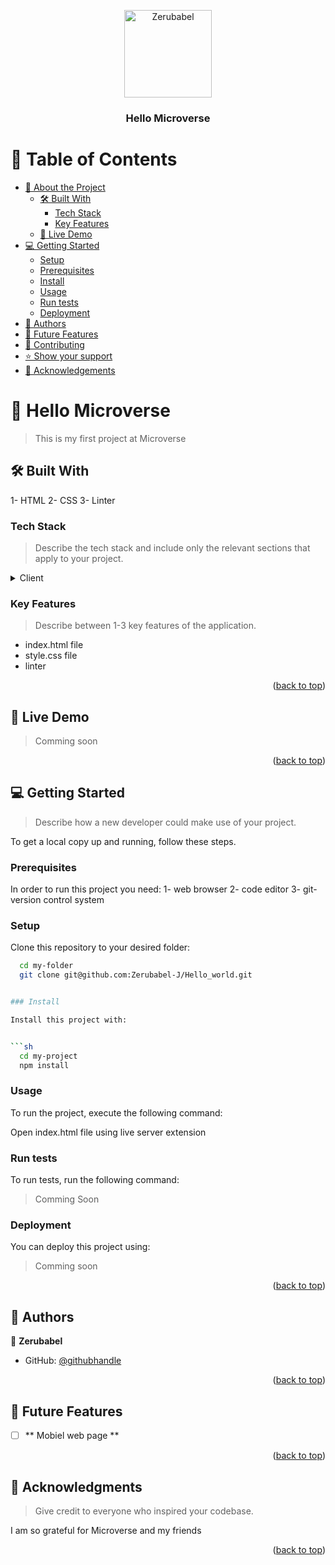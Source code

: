 <a name="readme-top"></a>


<div align="center">

  <img src=" " alt="Zerubabel" width="140"  height="auto" />
  
  <br/>

  <h3><b>Hello Microverse</b></h3>

</div>

<!-- TABLE OF CONTENTS -->

# 📗 Table of Contents

- [📖 About the Project](#about-project)
  - [🛠 Built With](#built-with)
    - [Tech Stack](#tech-stack)
    - [Key Features](#key-features)
  - [🚀 Live Demo](#live-demo)
- [💻 Getting Started](#getting-started)
  - [Setup](#setup)
  - [Prerequisites](#prerequisites)
  - [Install](#install)
  - [Usage](#usage)
  - [Run tests](#run-tests)
  - [Deployment](#deployment)
- [👥 Authors](#authors)
- [🔭 Future Features](#future-features)
- [🤝 Contributing](#contributing)
- [⭐️ Show your support](#support)
- [🙏 Acknowledgements](#acknowledgements)

<!-- PROJECT DESCRIPTION -->

# 📖 Hello Microverse <a name="about-project"></a>

> This is my first project at Microverse

## 🛠 Built With <a name="built-with"></a>
1- HTML
2- CSS 
3- Linter

### Tech Stack <a name="tech-stack"></a>

> Describe the tech stack and include only the relevant sections that apply to your project.

<details>
  <summary>Client</summary>
  <ul>
    <li><a href="https://www.w3schools.com/html/">HTML/a></li>
    <li><a href="https://www.w3schools.com/css/default.asp">CSS</a></li>
  </ul>
</details>

<!-- Features -->

### Key Features <a name="key-features"></a>

> Describe between 1-3 key features of the application.

- index.html file
- style.css file
- linter
<p align="right">(<a href="#readme-top">back to top</a>)</p>

<!-- LIVE DEMO -->

## 🚀 Live Demo <a name="live-demo"></a>

> Comming soon

<p align="right">(<a href="#readme-top">back to top</a>)</p>

<!-- GETTING STARTED -->

## 💻 Getting Started <a name="getting-started"></a>

> Describe how a new developer could make use of your project.

To get a local copy up and running, follow these steps.

### Prerequisites

In order to run this project you need:
1- web browser
2- code editor
3- git- version control system

### Setup

Clone this repository to your desired folder:


```sh
  cd my-folder
  git clone git@github.com:Zerubabel-J/Hello_world.git


### Install

Install this project with:


```sh
  cd my-project
  npm install
```


### Usage

To run the project, execute the following command:

Open index.html file using live server extension

### Run tests

To run tests, run the following command:

> Comming Soon

### Deployment

You can deploy this project using:

> Comming soon

<p align="right">(<a href="#readme-top">back to top</a>)</p>

<!-- AUTHORS -->

## 👥 Authors <a name="authors"></a>


👤 **Zerubabel**

- GitHub: [@githubhandle](https://github.com/Zerubabel-J)

<p align="right">(<a href="#readme-top">back to top</a>)</p>

<!-- FUTURE FEATURES -->

## 🔭 Future Features <a name="future-features"></a>

<!-- > Describe 1 - 3 features you will add to the project. -->

- [ ] ** Mobiel web page **

<p align="right">(<a href="#readme-top">back to top</a>)</p>

<!-- ACKNOWLEDGEMENTS -->

## 🙏 Acknowledgments <a name="acknowledgements"></a>

> Give credit to everyone who inspired your codebase.

I am so grateful for Microverse and my friends

<p align="right">(<a href="#readme-top">back to top</a>)</p>



<!-- <p align="right">(<a href="#readme-top">back to top</a>)</p> -->


<!-- <p align="right">(<a href="#readme-top">back to top</a>)</p> -->

